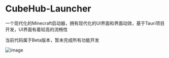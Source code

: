 # CubeHub-Launcher
一个现代化的Minecraft启动器，拥有现代化的UI界面和界面动效，基于Tauri项目开发，UI界面有着较高的流畅性

当前代码属于Beta版本，暂未完成所有功能开发

![image](https://github.com/user-attachments/assets/5641ba8c-3840-4f8d-ace9-5b03adbc5306)

